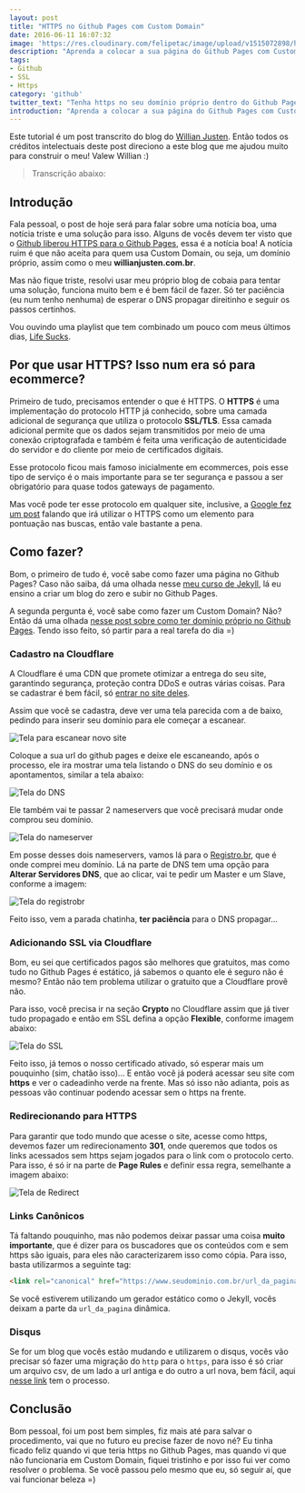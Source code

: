 ```yaml
---
layout: post
title: "HTTPS no Github Pages com Custom Domain"
date: 2016-06-11 16:07:32
image: 'https://res.cloudinary.com/felipetac/image/upload/v1515072898/http_to_https-1_y1lb5i.png'
description: "Aprenda a colocar a sua página do Github Pages com Custom Domain e HTTPS"
tags:
- Github
- SSL
- Https
category: 'github'
twitter_text: "Tenha https no seu domínio próprio dentro do Github Pages"
introduction: "Aprenda a colocar a sua página do Github Pages com Custom Domain e HTTPS."
---
```


Este tutorial é um post transcrito do blog do [Willian Justen](https://willianjusten.com.br/https-no-github-pages-com-custom-domain/). Então todos os créditos intelectuais deste post direciono a este blog que me ajudou muito para construir o meu! Valew Willian :)

> Transcrição abaixo:

## Introdução

Fala pessoal, o post de hoje será para falar sobre uma notícia boa, uma notícia triste e uma solução para isso. Alguns de vocês devem ter visto que o [Github liberou HTTPS para o Github Pages](https://github.com/blog/2186-https-for-github-pages), essa é a notícia boa! A notícia ruim é que não aceita para quem usa Custom Domain, ou seja, um domínio próprio, assim como o meu **willianjusten.com.br**.

Mas não fique triste, resolvi usar meu próprio blog de cobaia para tentar uma solução, funciona muito bem e é bem fácil de fazer. Só ter paciência (eu num tenho nenhuma) de esperar o DNS propagar direitinho e seguir os passos certinhos.

Vou ouvindo uma playlist que tem combinado um pouco com meus últimos dias, [Life Sucks](https://open.spotify.com/user/spotify/playlist/5eSMIpsnkXJhXEPyRQCTSc).

## Por que usar HTTPS? Isso num era só para ecommerce?

Primeiro de tudo, precisamos entender o que é HTTPS. O **HTTPS** é uma implementação do protocolo HTTP já conhecido, sobre uma camada adicional de segurança que utiliza o protocolo **SSL/TLS**. Essa camada adicional permite que os dados sejam transmitidos por meio de uma conexão criptografada e também é feita uma verificação de autenticidade do servidor e do cliente por meio de certificados digitais.

Esse protocolo ficou mais famoso inicialmente em ecommerces, pois esse tipo de serviço é o mais importante para se ter segurança e passou a ser obrigatório para quase todos gateways de pagamento. 

Mas você pode ter esse protocolo em qualquer site, inclusive, a [Google fez um post](https://webmasters.googleblog.com/2014/08/https-as-ranking-signal.html) falando que irá utilizar o HTTPS como um elemento para pontuação nas buscas, então vale bastante a pena.

## Como fazer?

Bom, o primeiro de tudo é, você sabe como fazer uma página no Github Pages? Caso não saiba, dá uma olhada nesse [meu curso de Jekyll](http://willianjusten.teachable.com/courses/criando-sites-estaticos-com-jekyll), lá eu ensino a criar um blog do zero e subir no Github Pages.

A segunda pergunta é, você sabe como fazer um Custom Domain? Não? Então dá uma olhada [nesse post sobre como ter domínio próprio no Github Pages](https://willianjusten.com.br/dominio-proprio-no-github-pages/). Tendo isso feito, só partir para a real tarefa do dia =)

### Cadastro na Cloudflare

A Cloudflare é uma CDN que promete otimizar a entrega do seu site, garantindo segurança, proteção contra DDoS e outras várias coisas. Para se cadastrar é bem fácil, só [entrar no site deles](https://www.cloudflare.com/a/sign-up).

Assim que você se cadastra, deve ver uma tela parecida com a de baixo, pedindo para inserir seu domínio para ele começar a escanear.

![Tela para escanear novo site](/assets/img/https/add-site.png)

Coloque a sua url do github pages e deixe ele escaneando, após o processo, ele ira mostrar uma tela listando o DNS do seu domínio e os apontamentos, similar a tela abaixo:

![Tela do DNS](/assets/img/https/dns.png)

Ele também vai te passar 2 nameservers que você precisará mudar onde comprou seu domínio.

![Tela do nameserver](/assets/img/https/nameservers.png)

Em posse desses dois nameservers, vamos lá para o [Registro.br](https://registro.br/), que é onde comprei meu domínio. Lá na parte de DNS tem uma opção para **Alterar Servidores DNS**, que ao clicar, vai te pedir um Master e um Slave, conforme a imagem:

![Tela do registrobr](/assets/img/https/registrobr.png)

Feito isso, vem a parada chatinha, **ter paciência** para o DNS propagar...

### Adicionando SSL via Cloudflare

Bom, eu sei que certificados pagos são melhores que gratuitos, mas como tudo no Github Pages é estático, já sabemos o quanto ele é seguro não é mesmo? Então não tem problema utilizar o gratuito que a Cloudflare provê não.

Para isso, você precisa ir na seção **Crypto** no Cloudflare assim que já tiver tudo propagado e então em SSL defina a opção **Flexible**, conforme imagem abaixo:

![Tela do SSL](/assets/img/https/crypto.png)

Feito isso, já temos o nosso certificado ativado, só esperar mais um pouquinho (sim, chatão isso)... E então você já poderá acessar seu site com **https** e ver o cadeadinho verde na frente. Mas só isso não adianta, pois as pessoas vão continuar podendo acessar sem o https na frente.

### Redirecionando para HTTPS

Para garantir que todo mundo que acesse o site, acesse como https, devemos fazer um redirecionamento **301**, onde queremos que todos os links acessados sem https sejam jogados para o link com o protocolo certo. Para isso, é só ir na parte de **Page Rules** e definir essa regra, semelhante a imagem abaixo:

![Tela de Redirect](/assets/img/https/redirect.png)

### Links Canônicos

Tá faltando pouquinho, mas não podemos deixar passar uma coisa **muito importante**, que é dizer para os buscadores que os conteúdos com e sem https são iguais, para eles não caracterizarem isso como cópia. Para isso, basta utilizarmos a seguinte tag:

```html
<link rel="canonical" href="https://www.seudominio.com.br/url_da_pagina">
```

Se você estiverem utilizando um gerador estático como o Jekyll, vocês deixam a parte da `url_da_pagina` dinâmica.

### Disqus

Se for um blog que vocês estão mudando e utilizarem o disqus, vocês vão precisar só fazer uma migração do `http` para o `https`, para isso é só criar um arquivo csv, de um lado a url antiga e do outro a url nova, bem fácil, aqui [nesse link](https://help.disqus.com/customer/en/portal/articles/912757-url-mapper) tem o processo.

## Conclusão

Bom pessoal, foi um post bem simples, fiz mais até para salvar o procedimento, vai que no futuro eu precise fazer de novo né? Eu tinha ficado feliz quando vi que teria https no Github Pages, mas quando vi que não funcionaria em Custom Domain, fiquei tristinho e por isso fui ver como resolver o problema. Se você passou pelo mesmo que eu, só seguir aí, que vai funcionar beleza =)















